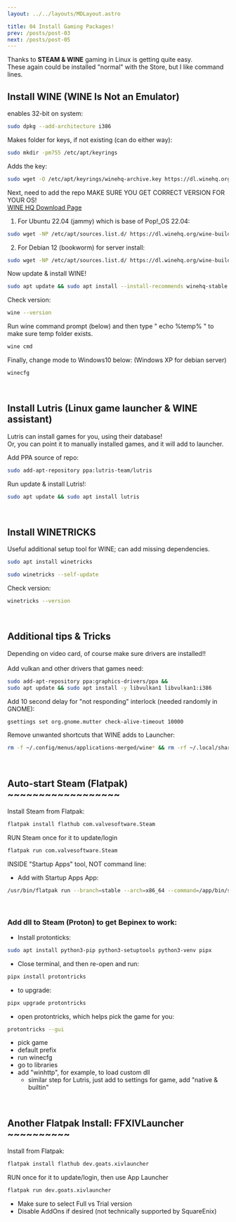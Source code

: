 ```yaml
---
layout: ../../layouts/MDLayout.astro

title: 04 Install Gaming Packages!
prev: /posts/post-03
next: /posts/post-05
---
```



Thanks to **STEAM & WINE** gaming in Linux is getting quite easy.<br>
These again could be installed "normal" with the Store, but I like command lines.

## Install WINE (WINE Is Not an Emulator)

enables 32-bit on system:
```sh
sudo dpkg --add-architecture i386
```
Makes folder for keys, if not existing (can do either way):
```sh
sudo mkdir -pm755 /etc/apt/keyrings
```
Adds the key:
```sh
sudo wget -O /etc/apt/keyrings/winehq-archive.key https://dl.winehq.org/wine-builds/winehq.key
```
Next, need to add the repo MAKE SURE YOU GET CORRECT VERSION FOR YOUR OS!<br>
[WINE HQ Download Page](https://wiki.winehq.org/Download) <br>

1. For Ubuntu 22.04 (jammy) which is base of Pop!_OS 22.04:
```sh
sudo wget -NP /etc/apt/sources.list.d/ https://dl.winehq.org/wine-builds/ubuntu/dists/jammy/winehq-jammy.sources
```
2. For Debian 12 (bookworm) for server install:
```sh
sudo wget -NP /etc/apt/sources.list.d/ https://dl.winehq.org/wine-builds/debian/dists/bookworm/winehq-bookworm.sources
```
Now update & install WINE!
```sh
sudo apt update && sudo apt install --install-recommends winehq-stable
```
Check version:
```sh
wine --version
```
Run wine command prompt (below) and then type " echo %temp% " to make sure temp folder exists.
```sh
wine cmd
```
Finally, change mode to Windows10 below: (Windows XP for debian server)
```sh
winecfg
```
<br>


## Install Lutris (Linux game launcher & WINE assistant)
Lutris can install games for you, using their database!<br>
Or, you can point it to manually installed games, and it will add to launcher.

Add PPA source of repo:
```sh
sudo add-apt-repository ppa:lutris-team/lutris
```
Run update & install Lutris!:
```sh
sudo apt update && sudo apt install lutris
```
<br>


## Install WINETRICKS
Useful additional setup tool for WINE; can add missing dependencies.
```sh
sudo apt install winetricks
```
```sh
sudo winetricks --self-update
```
Check version:
```sh
winetricks --version
```
<br>


## Additional tips & Tricks
Depending on video card, of course make sure drivers are installed!!<br><br>
Add vulkan and other drivers that games need:
```sh
sudo add-apt-repository ppa:graphics-drivers/ppa && 
sudo apt update && sudo apt install -y libvulkan1 libvulkan1:i386
```
Add 10 second delay for "not responding" interlock (needed randomly in GNOME):
```sh
gsettings set org.gnome.mutter check-alive-timeout 10000
```
Remove unwanted shortcuts that WINE adds to Launcher:
```sh
rm -f ~/.config/menus/applications-merged/wine* && rm -rf ~/.local/share/applications/wine
```
<br>

## Auto-start Steam (Flatpak) ~~~~~~~~~~~~~~~~~~<br>

Install Steam from Flatpak:
```sh
flatpak install flathub com.valvesoftware.Steam
```
RUN Steam once for it to update/login
```sh
flatpak run com.valvesoftware.Steam
```

INSIDE "Startup Apps" tool, NOT command line:<br>
- Add with Startup Apps App:
```sh
/usr/bin/flatpak run --branch=stable --arch=x86_64 --command=/app/bin/steam --file-forwarding com.valvesoftware.Steam @@u -silent %U @@
```
<br>

### Add dll to Steam (Proton) to get Bepinex to work:

- Install protonticks:
```sh
sudo apt install python3-pip python3-setuptools python3-venv pipx
```
- Close terminal, and then re-open and run:
```sh
pipx install protontricks
```
- to upgrade:
```sh
pipx upgrade protontricks
```
- open protontricks, which helps pick the game for you:
```sh
protontricks --gui
```
- pick game
- default prefix
- run winecfg
- go to libraries
- add "winhttp", for example, to load custom dll
   - similar step for Lutris, just add to settings for game, add "native & builtin"

<br>

## Another Flatpak Install: FFXIVLauncher ~~~~~~~~~~<br>

Install from Flatpak:
```sh
flatpak install flathub dev.goats.xivlauncher
```
RUN once for it to update/login, then use App Launcher
```sh
flatpak run dev.goats.xivlauncher
```
- Make sure to select Full vs Trial version<br>
- Disable AddOns if desired (not technically supported by SquareEnix)


